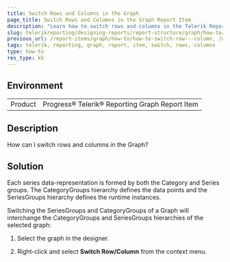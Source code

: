 ```yaml
---
title: Switch Rows and Columns in the Graph
page_title: Switch Rows and Columns in the Graph Report Item
description: "Learn how to switch rows and columns in the Telerik Reporting Graph report item."
slug: telerikreporting/designing-reports/report-structure/graph/how-to/how-to-switch-row---column
previous_url: /report-items/graph/how-to/how-to-switch-row---column, /graphhowtoswitchrowcolumn
tags: telerik, reporting, graph, report, item, switch, rows, columns
type: how-to
res_type: kb
---
```


## Environment

<table>
	<tbody>
		<tr>
			<td>Product</td>
			<td>Progress® Telerik® Reporting Graph Report Item</td>
		</tr>
	</tbody>
</table>


## Description

How can I switch rows and columns in the Graph?

## Solution 

Each series data-representation is formed by both the Category and Series groups. The CategoryGroups hierarchy defines the data points and the SeriesGroups hierarchy defines the runtime instances. 

Switching the SeriesGroups and CategoryGroups of a Graph will interchange the CategoryGroups and SeriesGroups hierarchies of the selected graph:

1. Select the graph in the designer.

1. Right-click and select **Switch Row/Column** from the context menu.
